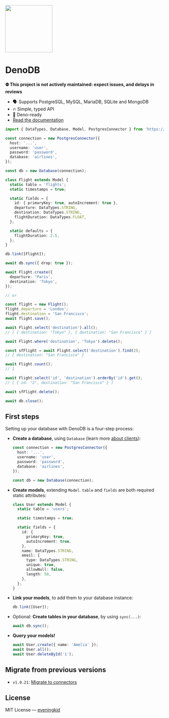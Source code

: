 <img src="./design/logo.png" height="150" />

# DenoDB

**⛔️ This project is not actively maintained: expect issues, and delays in reviews**

- 🗣 Supports PostgreSQL, MySQL, MariaDB, SQLite and MongoDB
- 🔥 Simple, typed API
- 🦕 Deno-ready
- [Read the documentation](https://eveningkid.github.io/denodb-docs)

```typescript
import { DataTypes, Database, Model, PostgresConnector } from 'https://deno.land/x/denodb/mod.ts';

const connection = new PostgresConnector({
  host: '...',
  username: 'user',
  password: 'password',
  database: 'airlines',
});

const db = new Database(connection);

class Flight extends Model {
  static table = 'flights';
  static timestamps = true;

  static fields = {
    id: { primaryKey: true, autoIncrement: true },
    departure: DataTypes.STRING,
    destination: DataTypes.STRING,
    flightDuration: DataTypes.FLOAT,
  };

  static defaults = {
    flightDuration: 2.5,
  };
}

db.link([Flight]);

await db.sync({ drop: true });

await Flight.create({
  departure: 'Paris',
  destination: 'Tokyo',
});

// or

const flight = new Flight();
flight.departure = 'London';
flight.destination = 'San Francisco';
await flight.save();

await Flight.select('destination').all();
// [ { destination: "Tokyo" }, { destination: "San Francisco" } ]

await Flight.where('destination', 'Tokyo').delete();

const sfFlight = await Flight.select('destination').find(2);
// { destination: "San Francisco" }

await Flight.count();
// 1

await Flight.select('id', 'destination').orderBy('id').get();
// [ { id: "2", destination: "San Francisco" } ]

await sfFlight.delete();

await db.close();
```

## First steps

Setting up your database with DenoDB is a four-step process:

- **Create a database**, using `Database` (learn more [about clients](#clients)):
  ```typescript
  const connection = new PostgresConnector({
    host: '...',
    username: 'user',
    password: 'password',
    database: 'airlines',
  });

  const db = new Database(connection);
  ```
- **Create models**, extending `Model`. `table` and `fields` are both required static attributes:

  ```typescript
  class User extends Model {
    static table = 'users';

    static timestamps = true;

    static fields = {
      id: {
        primaryKey: true,
        autoIncrement: true,
      },
      name: DataTypes.STRING,
      email: {
        type: DataTypes.STRING,
        unique: true,
        allowNull: false,
        length: 50,
      },
    };
  }
  ```

- **Link your models**, to add them to your database instance:
  ```typescript
  db.link([User]);
  ```
- Optional: **Create tables in your database**, by using `sync(...)`:
  ```typescript
  await db.sync();
  ```
- **Query your models!**
  ```typescript
  await User.create({ name: 'Amelia' });
  await User.all();
  await User.deleteById('1');
  ```

## Migrate from previous versions
- `v1.0.21`: [Migrate to connectors](docs/v1.0.21-migrations/connectors.md)

## License

MIT License — [eveningkid](https://github.com/eveningkid)
